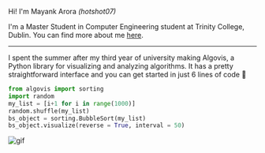 Hi! I'm Mayank Arora *(hotshot07)* 

I'm a Master Student in Computer Engineering student at Trinity College, Dublin.
You can find more about me [here](https://mackweb.in).

*** 

I spent the summer after my third year of university making Algovis, a Python library for visualizing and analyzing algorithms. It has a pretty straightforward interface and you can get started in just 6 lines of code 🙂

```python
from algovis import sorting
import random
my_list = [i+1 for i in range(1000)]
random.shuffle(my_list)
bs_object = sorting.BubbleSort(my_list)
bs_object.visualize(reverse = True, interval = 50)
```
![gif](https://media.giphy.com/media/YlGtmFs8h0azrzW9e2/giphy.gif)
